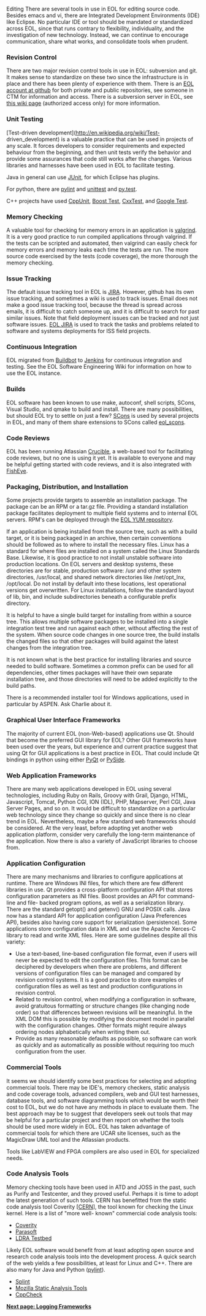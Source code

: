 Editing There are several tools in use in EOL for editing source code. Besides
emacs and vi, there are Integrated Development Environments (IDE) like
Eclipse. No particular IDE or tool should be mandated or standardized across
EOL, since that runs contrary to flexibility, individuality, and the
investigation of new technology. Instead, we can continue to encourage
communication, share what works, and consolidate tools when prudent.

### Revision Control

There are two major revision control tools in use in EOL: subversion and git.
It makes sense to standardize on these two since the infrastructure is in
place and there has been plenty of experience with them. There is an [EOL
account at github](https://github.com/ncareol/) for both private and public
repositories, see someone in CTM for information and access. There is a
subversion server in EOL, see [this wiki
page](http://wiki.eol.ucar.edu/sew/Subversion) (authorized access only) for
more information.

### Unit Testing

[Test-driven development](http://en.wikipedia.org/wiki/Test-
driven_development) is a valuable practice that can be used in projects of any
scale. It forces developers to consider requirements and expected behaviour
from the beginning, and then unit tests verify the behavior and provide some
assurances that code still works after the changes. Various libraries and
harnesses have been used in EOL to facilitate testing.

Java in general can use [JUnit](http://junit.org/), for which Eclipse has
plugins.

For python, there are [pylint](http://www.logilab.org/projects/pylint) and
[unittest](http://docs.python.org/lib/module-unittest.html) and
[py.test](http://pytest.org/).

C++ projects have used [CppUnit](http://sourceforge.net/projects/cppunit/),
[Boost Test](http://www.boost.org/doc/libs/1_37_0/libs/test/index.html),
[CxxTest](http://cxxtest.com/), and [Google
Test](https://github.com/google/googletest).

### Memory Checking

A valuable tool for checking for memory errors in an application is
[valgrind](http://valgrind.kde.org/). It is a very good practice to run
compiled applications through valgrind. If the tests can be scripted and
automated, then valgrind can easily check for memory errors and memory leaks
each time the tests are run. The more source code exercised by the tests (code
coverage), the more thorough the memory checking.

### Issue Tracking

The default issue tracking tool in EOL is
[JIRA](http://www.atlassian.com/software/jira/). However, github has its own
issue tracking, and sometimes a wiki is used to track issues. Email does not
make a good issue tracking tool, because the thread is spread across emails,
it is difficult to catch someone up, and it is difficult to search for past
similar issues. Note that field deployment issues can be tracked and not just
software issues. [EOL JIRA](http://jira.eol.ucar.edu/) is used to track the
tasks and problems related to software and systems deployments for ISS field
projects.

### Continuous Integration

EOL migrated from [Buildbot](http://wiki.eol.ucar.edu/sew/Buildbot) to
[Jenkins](https://wiki.jenkins-ci.org/) for continuous integration and
testing. See the EOL Software Engineering Wiki for information on how to use
the EOL instance.

### Builds

EOL software has been known to use make, autoconf, shell scripts, SCons,
Visual Studio, and qmake to build and install. There are many possibilities,
but should EOL try to settle on just a few? [SCons](http://www.scons.org/) is
used by several projects in EOL, and many of them share extensions to SCons
called [eol_scons](https://github.com/ncareol/eol_scons).

### Code Reviews

EOL has been running Atlassian
[Crucible](http://www.atlassian.com/software/crucible/), a web-based tool for
facilitating code reviews, but no one is using it yet. It is available to
everyone and may be helpful getting started with code reviews, and it is also
integrated with [FishEye](http://www.atlassian.com/software/fisheye/).

### Packaging, Distribution, and Installation

Some projects provide targets to assemble an installation package. The package
can be an RPM or a tar.gz file. Providing a standard installation package
facilitates deployment to multiple field systems and to internal EOL servers.
RPM's can be deployed through the [EOL YUM
repository](http://wiki.eol.ucar.edu/sew/EOL_YUM_Repository).

If an application is being installed from the source tree, such as with a
build target, or it is being packaged in an archive, then certain conventions
should be followed as to where to install the necessary files. Linux has a
standard for where files are installed on a system called the Linux Standards
Base. Likewise, it is good practice to not install unstable software into
production locations. On EOL servers and desktop systems, these directories
are for stable, production software: /usr and other system directories,
/usr/local, and shared network directories like /net/opt_lnx, /opt/local. Do
not install by default into these locations, lest operational versions get
overwritten. For Linux installations, follow the standard layout of lib, bin,
and include subdirectories beneath a configurable prefix directory.

It is helpful to have a single build target for installing from within a
source tree. This allows multiple software packages to be installed into a
single integration test tree and run against each other, without affecting the
rest of the system. When source code changes in one source tree, the build
installs the changed files so that other packages will build against the
latest changes from the integration tree.

It is not known what is the best practice for installing libraries and source
needed to build software. Sometimes a common prefix can be used for all
dependencies, other times packages will have their own separate installation
tree, and those directories will need to be added explicitly to the build
paths.

There is a recommended installer tool for Windows applications, used in
particular by ASPEN. Ask Charlie about it.

### Graphical User Interface Frameworks

The majority of current EOL (non-Web-based) applications use Qt. Should that
become the preferred GUI library for EOL? Other GUI frameworks have been used
over the years, but experience and current practice suggest that using Qt for
GUI applications is a best practice in EOL. That could include Qt bindings in
python using either [PyQt](https://wiki.python.org/moin/PyQt) or
[PySide](http://wiki.qt.io/PySide).

### Web Application Frameworks

There are many web applications developed in EOL using several technologies,
including Ruby on Rails, Groovy with Grail, Django, HTML, Javascript, Tomcat,
Python CGI, ION (IDL), PHP, Mapserver, Perl CGI, Java Server Pages, and so on.
It would be difficult to standardize on a particular web technology since they
change so quickly and since there is no clear trend in EOL. Nevertheless,
maybe a few standard web frameworks should be considered. At the very least,
before adopting yet another web application platform, consider very carefully
the long-term maintenance of the application. Now there is also a variety of
JavaScript libraries to choose from.

### Application Configuration

There are many mechanisms and libraries to configure applications at runtime.
There are Windows INI files, for which there are few different libraries in
use. Qt provides a cross-platform configuration API that stores configuration
parameters as INI files. Boost provides an API for command-line and file-
backed program options, as well as a serialization library. There are the
standard getopt() and getenv() GNU and POSIX calls. Java now has a standard
API for application configuration (Java Preferences API), besides also having
core support for serialization (persistence). Some applications store
configuration data in XML and use the Apache Xerces-C library to read and
write XML files. Here are some guidelines despite all this variety:

  - Use a text-based, line-based configuration file format, even if users will never be expected to edit the configuration files. This format can be deciphered by developers when there are problems, and different versions of configuration files can be managed and compared by revision control systems. It is a good practice to store examples of configuration files as well as test and production configurations in revision control.
  - Related to revision control, when modifying a configuration in software, avoid gratuitous formatting or structure changes (like changing node order) so that differences between revisions will be meaningful. In the XML DOM this is possible by modifying the document model in parallel with the configuration changes. Other formats might require always ordering nodes alphabetically when writing them out.
  - Provide as many reasonable defaults as possible, so software can work as quickly and as automatically as possible without requiring too much configuration from the user.

### Commercial Tools

It seems we should identify some best practices for selecting and adopting
commercial tools. There may be IDE's, memory checkers, static analysis and
code coverage tools, advanced compilers, web and GUI test harnesses, database
tools, and software diagramming tools which would be worth their cost to EOL,
but we do not have any methods in place to evaluate them. The best approach
may be to suggest that developers seek out tools that may be helpful for a
particular project and then report on whether the tools should be used more
widely in EOL. EOL has taken advantage of commercial tools for which there are
UCAR site licenses, such as the MagicDraw UML tool and the Atlassian products.

Tools like LabVIEW and FPGA compilers are also used in EOL for specialized
needs.

### Code Analysis Tools

Memory checking tools have been used in ATD and JOSS in the past, such as
Purify and Testcenter, and they proved useful. Perhaps it is time to adopt the
latest generation of such tools. CERN has benefitted from the static code
analysis tool Coverity
[[CERN](https://sundog.ucar.edu/Interact/Pages/Content/Document.aspx?id=3262&SearchId=0#CERN)],
the tool known for checking the Linux kernel. Here is a list of "more well-
known" commercial code analysis tools:

  - [Coverity](http://coverity.com/)
  - [Parasoft](http://parasoft.com/)
  - [LDRA Testbed](http://www.ldra.com/)

Likely EOL software would benefit from at least adopting open source and
research code analysis tools into the development process. A quick search of
the web yields a few possibilities, at least for Linux and C++. There are also
many for Java and Python ([pylint](http://www.logilab.org/projects/pylint)).

  - [Splint](http://lclint.cs.virginia.edu/)
  - [Mozilla Static Analysis Tools](https://wiki.mozilla.org/Static_Analysis)
  - [CppCheck](http://sourceforge.net/apps/mediawiki/cppcheck)

[**Next page: Logging
Frameworks**](https://sundog.ucar.edu/Interact/Pages/Content/Document.aspx?id=3260&SearchId=0)

